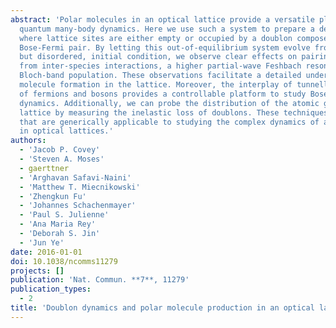 ```yaml
---
abstract: 'Polar molecules in an optical lattice provide a versatile platform to study
  quantum many-body dynamics. Here we use such a system to prepare a density distribution
  where lattice sites are either empty or occupied by a doublon composed of an interacting
  Bose-Fermi pair. By letting this out-of-equilibrium system evolve from a well-defined,
  but disordered, initial condition, we observe clear effects on pairing that arise
  from inter-species interactions, a higher partial-wave Feshbach resonance and excited
  Bloch-band population. These observations facilitate a detailed understanding of
  molecule formation in the lattice. Moreover, the interplay of tunnelling and interaction
  of fermions and bosons provides a controllable platform to study Bose-Fermi Hubbard
  dynamics. Additionally, we can probe the distribution of the atomic gases in the
  lattice by measuring the inelastic loss of doublons. These techniques realize tools
  that are generically applicable to studying the complex dynamics of atomic mixtures
  in optical lattices.'
authors:
  - 'Jacob P. Covey'
  - 'Steven A. Moses'
  - gaerttner
  - 'Arghavan Safavi-Naini'
  - 'Matthew T. Miecnikowski'
  - 'Zhengkun Fu'
  - 'Johannes Schachenmayer'
  - 'Paul S. Julienne'
  - 'Ana Maria Rey'
  - 'Deborah S. Jin'
  - 'Jun Ye'
date: 2016-01-01
doi: 10.1038/ncomms11279
projects: []
publication: 'Nat. Commun. **7**, 11279'
publication_types:
  - 2
title: 'Doublon dynamics and polar molecule production in an optical lattice'
---
```

